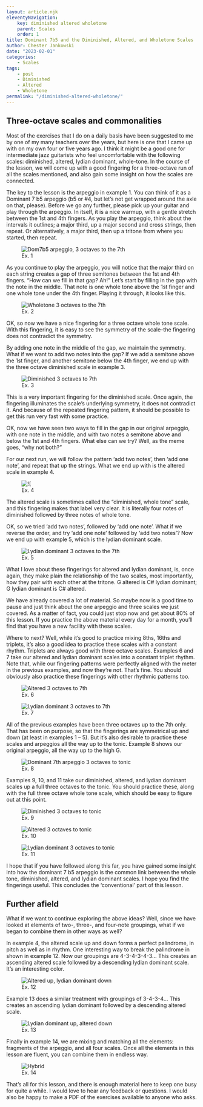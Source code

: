 ```yaml
---
layout: article.njk
eleventyNavigation:
    key: diminished altered wholetone
    parent: Scales
    order: 1
title: Dominant 7b5 and the Diminished, Altered, and Wholetone Scales
author: Chester Jankowski
date: "2023-02-01"
categories:
    - Scales
tags:
    - post
    - Diminished
    - Altered
    - Wholetone
permalink: "/diminished-altered-wholetone/"
---
```


## Three-octave scales and commonalities

Most of the exercises that I do on a daily basis have been suggested to me by one of my many teachers over the years, but here is one that I came up with on my own four or five years ago. I think it might be a good one for intermediate jazz guitarists who feel uncomfortable with the following scales: diminished, altered, lydian dominant, whole-tone. In the course of the lesson, we will come up with a good fingering for a three-octave run of all the scales mentioned, and also gain some insight on how the scales are connected.

The key to the lesson is the arpeggio in example 1. You can think of it as a Dominant 7 b5 arpeggio (b5 or #4, but let’s not get wrapped around the axle on that, please). Before we go any further, please pick up your guitar and play through the arpeggio. In itself, it is a nice warmup, with a gentle stretch between the 1st and 4th fingers. As you play the arpeggio, think about the intervals it outlines; a major third, up a major second and cross strings, then repeat. Or alternatively, a major third, then up a tritone from where you started, then repeat.

<figure><img src="images/01-Dom7b5-arpeggio-3-octaves-to-7th.png" alt="Dom7b5 arpeggio, 3 octaves to the 7th"><figcaption></figcaption>Ex. 1</figure>

As you continue to play the arpeggio, you will notice that the major third on each string creates a gap of three semitones between the 1st and 4th fingers. “How can we fill in that gap? Ah!” Let’s start by filling in the gap with the note in the middle. That note is one whole tone above the 1st finger and one whole tone under the 4th finger. Playing it through, it looks like this.

<figure><img src="images/02-Whole-tone-3-octaves-to-7th.png" alt="Wholetone 3 octaves to the 7th"><figcaption>Ex. 2</figcaption></figure>

OK, so now we have a nice fingering for a three octave whole tone scale. With this fingering, it is easy to see the symmetry of the scale–the fingering does not contradict the symmetry.

By adding one note in the middle of the gap, we maintain the symmetry. What if we want to add two notes into the gap? If we add a semitone above the 1st finger, and another semitone below the 4th finger, we end up with the three octave diminished scale in example 3.

<figure><img src="images/03-Diminished-3-octaves-to-7th.png" alt="Diminished 3 octaves to 7th"><figcaption>Ex. 3</figcaption></figure>

This is a very important fingering for the diminished scale. Once again, the fingering illuminates the scale’s underlying symmetry, it does not contradict it. And because of the repeated fingering pattern, it should be possible to get this run very fast with some practice.

OK, now we have seen two ways to fill in the gap in our original arpeggio, with one note in the middle, and with two notes a semitone above and below the 1st and 4th fingers. What else can we try? Well, as the meme goes, “why not both?”

For our next run, we will follow the pattern ‘add two notes’, then ‘add one note’, and repeat that up the strings. What we end up with is the altered scale in example 4.

<figure><img src="images/04-Altered-3-octaves-to-7th.png" alt="!["Altered 3 octaves to 7th"><figcaption>Ex. 4</figcaption></figure>

The altered scale is sometimes called the “diminished, whole tone” scale, and this fingering makes that label very clear. It is literally four notes of diminished followed by three notes of whole tone.

OK, so we tried ‘add two notes’, followed by ‘add one note’. What if we reverse the order, and try ‘add one note’ followed by ‘add two notes’? Now we end up with example 5, which is the lydian dominant scale.

<figure><img src="images/05-Lydian-dominant-3-octaves-to-7th.png" alt="Lydian dominant 3 octaves to the 7th"><figcaption>Ex. 5</figcaption></figure>

What I love about these fingerings for altered and lydian dominant, is, once again, they make plain the relationship of the two scales, most importantly, how they pair with each other at the tritone. G altered is C# lydian dominant; G lydian dominant is C# altered.

We have already covered a lot of material. So maybe now is a good time to pause and just think about the one arpeggio and three scales we just covered. As a matter of fact, you could just stop now and get about 80% of this lesson. If you practice the above material every day for a month, you’ll find that you have a new facility with these scales.

Where to next? Well, while it’s good to practice mixing 8ths, 16ths and triplets, it’s also a good idea to practice these scales with a constant rhythm. Triplets are always good with three octave scales. Examples 6 and 7 take our altered and lydian dominant scales into a constant triplet rhythm. Note that, while our fingering patterns were perfectly aligned with the meter in the previous examples, and now they’re not. That’s fine. You should obviously also practice these fingerings with other rhythmic patterns too.

<figure><img src="images/06-Altered-3-octaves-to-7th-triplets.png" alt="Altered 3 octaves to 7th"><figcaption>Ex. 6</figcaption></figure>

<figure><img src="images/07-Lydian-dominant-3-octaves-to-7th-triplets.png" alt="Lydian dominant 3 octaves to 7th"><figcaption>Ex. 7</figcaption></figure>

All of the previous examples have been three octaves up to the 7th only. That has been on purpose, so that the fingerings are symmetrical up and down (at least in examples 1 – 5). But it’s also desirable to practice these scales and arpeggios all the way up to the tonic. Example 8 shows our original arpeggio, all the way up to the high G. 

<figure><img src="images/08-Dom7b5-arpeggio-3-octaves-to-tonic.png" alt="Dominant 7th arpeggio 3 octaves to tonic"><figcaption>Ex. 8</figcaption></figure>

Examples 9, 10, and 11 take our diminished, altered, and lydian dominant scales up a full three octaves to the tonic. You should practice these, along with the full three octave whole tone scale, which should be easy to figure out at this point.

<figure><img src="images/09-Diminished-3-octaves-to-tonic.png" alt="Diminished 3 octaves to tonic"><figcaption>Ex. 9</figcaption></figure>

<figure><img src="images/10-Altered-3-octaves-to-tonic.png" alt="Altered 3 octaves to tonic"><figcaption>Ex. 10</figcaption></figure>

<figure><img src="images/11-Lydian-dominant-3-octaves-to-tonic.png" alt="Lydian dominant 3 octaves to tonic"><figcaption>Ex. 11</figcaption></figure>

I hope that if you have followed along this far, you have gained some insight into how the dominant 7 b5 arpeggio is the common link between the whole tone, diminished, altered, and lydian dominant scales. I hope you find the fingerings useful. This concludes the ‘conventional’ part of this lesson. 

## Further afield

What if we want to continue exploring the above ideas? Well, since we have looked at elements of two-, three-, and four-note groupings, what if we began to combine them in other ways as well?

In example 4, the altered scale up and down forms a perfect palindrome, in pitch as well as in rhythm. One interesting way to break the palindrome in shown in example 12. Now our groupings are 4-3-4-3-4-3… This creates an ascending altered scale followed by a descending lydian dominant scale. It’s an interesting color.

<figure><img src ="images/12-Altered-up-Lydian-dominant-down.png" alt="Altered up, lydian dominant down"><figcaption>Ex. 12</figcaption></figure>

Example 13 does a similar treatment with groupings of 3-4-3-4… This creates an ascending lydian dominant followed by a descending altered scale.

<figure><img src ="images/13-Lydian-dominant-up-altered-down.png" alt="Lydian dominant up, altered down"><figcaption>Ex. 13</figcaption></figure>

Finally in example 14, we are mixing and matching all the elements: fragments of the arpeggio, and all four scales. Once all the elements in this lesson are fluent, you can combine them in endless way.

<figure><img src ="images/14-Hybrid.png" alt="Hybrid"><figcaption>Ex. 14</figcaption></figure>

That’s all for this lesson, and there is enough material here to keep one busy for quite a while. I would love to hear any feedback or questions. I would also be happy to make a PDF of the exercises available to anyone who asks.
